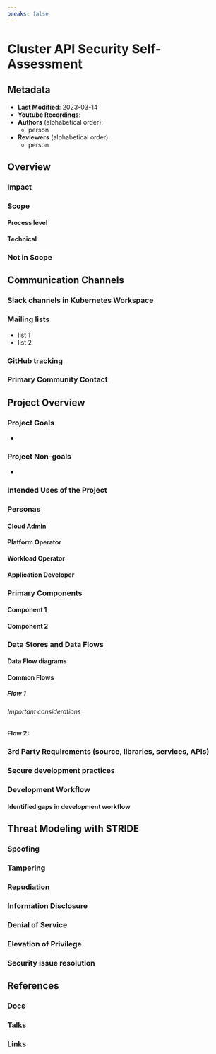 ```yaml
---
breaks: false
---
```

<!-- markdownlint-configure-file { "MD013": { "line_length": 120 } } -->
<!-- markdownlint-disable-file MD034 -->

# Cluster API Security Self-Assessment

## Metadata

* **Last Modified**: 2023-03-14
* **Youtube
  Recordings**: 
* **Authors** (alphabetical order):
  * person
* **Reviewers** (alphabetical order):
  * person

## Overview



### Impact



### Scope

#### Process level



#### Technical



### Not in Scope


## Communication Channels

### Slack channels in Kubernetes Workspace



### Mailing lists

* list 1
* list 2

### GitHub tracking



### Primary Community Contact


## Project Overview


### Project Goals

* 

### Project Non-goals

*

### Intended Uses of the Project


### Personas

#### Cloud Admin


#### Platform Operator



#### Workload Operator



#### Application Developer



### Primary Components


#### Component 1

#### Component 2

### Data Stores and Data Flows

#### Data Flow diagrams


#### Common Flows

##### Flow 1

###### Important considerations 


#### Flow 2:




### 3rd Party Requirements (source, libraries, services, APIs)


### Secure development practices



### Development Workflow


#### Identified gaps in development workflow

## Threat Modeling with STRIDE

### Spoofing



### Tampering



### Repudiation


### Information Disclosure


### Denial of Service



### Elevation of Privilege



### Security issue resolution

## References

### Docs


### Talks

### Links

